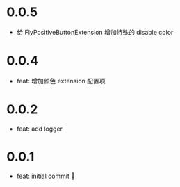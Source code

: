 # 0.0.5

- 给 FlyPositiveButtonExtension 增加特殊的 disable color

# 0.0.4

- feat: 增加颜色 extension 配置项

# 0.0.2

- feat: add logger

# 0.0.1

- feat: initial commit 🎉

